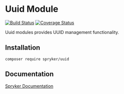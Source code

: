 # Uuid Module
[![Build Status](https://travis-ci.org/spryker/uuid.svg)](https://travis-ci.org/spryker/uuid)
[![Coverage Status](https://coveralls.io/repos/github/spryker/uuid/badge.svg)](https://coveralls.io/github/spryker/uuid)

Uuid modules provides UUID management functionality.

## Installation

```
composer require spryker/uuid
```

## Documentation

[Spryker Documentation](https://academy.spryker.com/developing_with_spryker/module_guide/modules.html)
